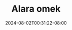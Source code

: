 --- 
title: "Alara omek"
description: "  bokeh Alara omek tiktok video full  "
date: 2024-08-02T00:31:22-08:00
file_code: "d0cpj1h5s4wj"
draft: false
cover: "i24vgg7jji6kup67.jpg"
tags: ["Alara", "omek", "bokep-indo", "bokep-viral", "bokep-ig"]
length: 238
fld_id: "1483013"
foldername: "Alara update"
categories: ["Alara update"]
views: 0
---